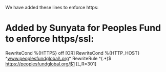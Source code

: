 

We have added these lines to enforce https:

# Added by Sunyata for Peoples Fund to enforce https/ssl:
RewriteCond %{HTTPS} off [OR]
RewriteCond %{HTTP_HOST} ^www.peoplesfundglobal\.org*
RewriteRule ^(.*)$ https://peoplesfundglobal.org/$1 [L,R=301]

